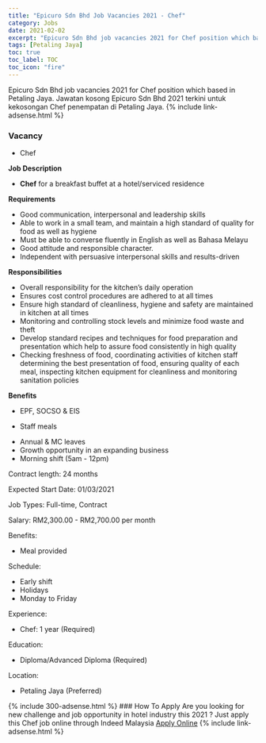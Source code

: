 ```yaml
---
title: "Epicuro Sdn Bhd Job Vacancies 2021 - Chef" 
category: Jobs 
date: 2021-02-02 
excerpt: "Epicuro Sdn Bhd job vacancies 2021 for Chef position which based in Petaling Jaya. Jawatan kosong Epicuro Sdn Bhd 2021 terkini untuk kekosongan Chef penempatan di Petaling Jaya" 
tags: [Petaling Jaya] 
toc: true 
toc_label: TOC 
toc_icon: "fire" 
--- 
```


Epicuro Sdn Bhd job vacancies 2021 for Chef position which based in Petaling Jaya. Jawatan kosong Epicuro Sdn Bhd 2021 terkini untuk kekosongan Chef penempatan di Petaling Jaya. 
{% include link-adsense.html %} 
### Vacancy 
- Chef 
<div><p><b>Job Description</b></p><ul><li><b>Chef</b> for a breakfast buffet at a hotel/serviced residence</li></ul><p><b>Requirements </b></p><ul><li>Good communication, interpersonal and leadership skills</li><li>Able to work in a small team, and maintain a high standard of quality for food as well as hygiene</li><li>Must be able to converse fluently in English as well as Bahasa Melayu</li><li>Good attitude and responsible character.</li><li>Independent with persuasive interpersonal skills and results-driven</li></ul><p><b>Responsibilities</b></p><ul><li>Overall responsibility for the kitchen&#8217;s daily operation</li><li>Ensures cost control procedures are adhered to at all times</li><li>Ensure high standard of cleanliness, hygiene and safety are maintained in kitchen at all times</li><li>Monitoring and controlling stock levels and minimize food waste and theft</li><li>Develop standard recipes and techniques for food preparation and presentation which help to assure food consistently in high quality</li><li>Checking freshness of food, coordinating activities of kitchen staff determining the best presentation of food, ensuring quality of each meal, inspecting kitchen equipment for cleanliness and monitoring sanitation policies</li></ul><p><b>Benefits </b></p><ul><li>EPF, SOCSO &amp; EIS</li></ul><ul><li>Staff meals</li></ul><ul><li>Annual &amp; MC leaves</li><li>Growth opportunity in an expanding business</li><li>Morning shift (5am - 12pm)</li></ul><p>Contract length: 24 months</p><p>Expected Start Date: 01/03/2021</p><p>Job Types: Full-time, Contract</p><p>Salary: RM2,300.00 - RM2,700.00 per month</p><p>Benefits:</p><ul><li>Meal provided</li></ul><p>Schedule:</p><ul><li>Early shift</li><li>Holidays</li><li>Monday to Friday</li></ul><p>Experience:</p><ul><li>Chef: 1 year (Required)</li></ul><p>Education:</p><ul><li>Diploma/Advanced Diploma (Required)</li></ul><p>Location:</p><ul><li>Petaling Jaya (Preferred)</li></ul></div> 
{% include 300-adsense.html %} 
### How To Apply 
Are you looking for new challenge and job opportunity in hotel industry this 2021 ?
Just apply this Chef job online through Indeed Malaysia 
<a href="https://malaysia.indeed.com/viewjob?jk=dd03bdf0afac179d" class="btn btn--info" target="_blank" rel="nofollow noopenner">Apply Online</a> 
{% include link-adsense.html %} 